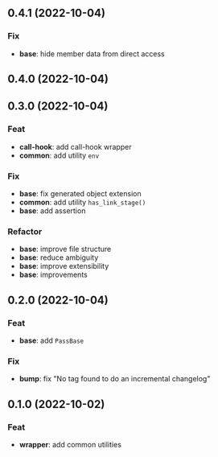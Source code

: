 ## 0.4.1 (2022-10-04)

### Fix

- **base**: hide member data from direct access

## 0.4.0 (2022-10-04)

## 0.3.0 (2022-10-04)

### Feat

- **call-hook**: add call-hook wrapper
- **common**: add utility `env`

### Fix

- **base**: fix generated object extension
- **common**: add utility `has_link_stage()`
- **base**: add assertion

### Refactor

- **base**: improve file structure
- **base**: reduce ambiguity
- **base**: improve extensibility
- **base**: improvements

## 0.2.0 (2022-10-04)

### Feat

- **base**: add `PassBase`

### Fix

- **bump**: fix "No tag found to do an incremental changelog"

## 0.1.0 (2022-10-02)

### Feat

- **wrapper**: add common utilities
